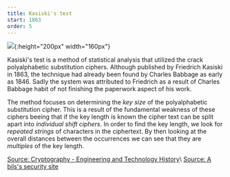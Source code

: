 ```yaml
---
title: Kasiski's test 
start: 1863
order: 5
---
```


![](http://4.bp.blogspot.com/-dSovKAAOnf4/USmy1SnDfTI/AAAAAAAAARw/AWNIWKrjTcI/s200/babbage.png){:height="200px" width="160px"}

Kasiski's test is a method of statistical analysis that utilized the crack polyalphabetic substitution ciphers. Although published by Friedrich Kasiski in 1863, the technique had already been found by Charles Babbage as early as 1846. Sadly the system was attributed to Friedrich as a result of Charles Babbage habit of not finishing the paperwork aspect of his work.

The method focuses on determining the *key size* of the polyalphabetic substitution cipher. This is a result of the fundamental weakness of these ciphers beeing that if the key  length is known the cipher text can be split apart into *individual shift ciphers*.  In order to find the key length, we look for *repeated strings* of characters in the ciphertext.  By then looking at the overall distances between the occurrences  we can see that they are *multiples*  of the key length. 



[Source: Cryptography - Engineering and Technology History](http://ethw.org/Cryptography)\\
[Source: A bils's security site](https://asecuritysite.com/encryption/kasiski)



